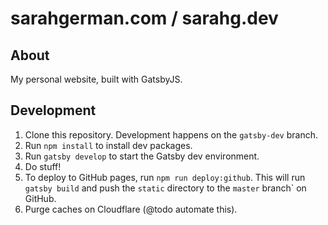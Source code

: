 # sarahgerman.com / sarahg.dev

## About

My personal website, built with GatsbyJS.

## Development

1. Clone this repository. Development happens on the `gatsby-dev` branch.
2. Run `npm install` to install dev packages.
3. Run `gatsby develop` to start the Gatsby dev environment.
4. Do stuff!
5. To deploy to GitHub pages, run `npm run deploy:github`. This will run `gatsby build`
and push the `static` directory to the `master` branch` on GitHub.
6. Purge caches on Cloudflare (@todo automate this).
